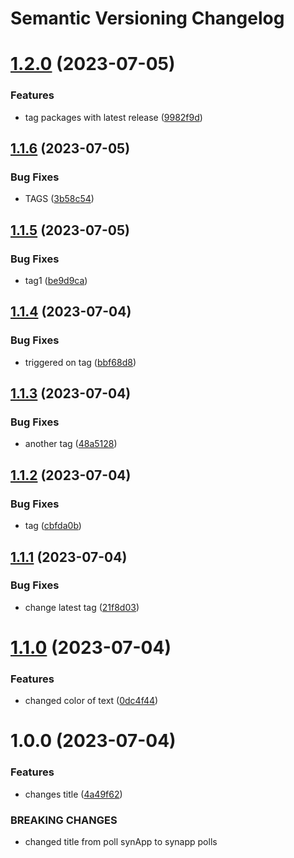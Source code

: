 # Semantic Versioning Changelog

# [1.2.0](https://github.com/salmaghazal/httpsPollNginx/compare/v1.1.6...v1.2.0) (2023-07-05)


### Features

* tag packages with latest release ([9982f9d](https://github.com/salmaghazal/httpsPollNginx/commit/9982f9d824d4774ab8b4f5044f9abb81fdef1f2a))

## [1.1.6](https://github.com/salmaghazal/httpsPollNginx/compare/v1.1.5...v1.1.6) (2023-07-05)


### Bug Fixes

* TAGS ([3b58c54](https://github.com/salmaghazal/httpsPollNginx/commit/3b58c54b4c836813b708e1e769da6bb9866f1a2c))

## [1.1.5](https://github.com/salmaghazal/httpsPollNginx/compare/v1.1.4...v1.1.5) (2023-07-05)


### Bug Fixes

* tag1 ([be9d9ca](https://github.com/salmaghazal/httpsPollNginx/commit/be9d9ca79ea30ebab01c88a59c8fc501d70dc75d))

## [1.1.4](https://github.com/salmaghazal/httpsPollNginx/compare/v1.1.3...v1.1.4) (2023-07-04)


### Bug Fixes

* triggered on tag ([bbf68d8](https://github.com/salmaghazal/httpsPollNginx/commit/bbf68d8ffbd2b599f72ba52bd4703ef6f811137b))

## [1.1.3](https://github.com/salmaghazal/httpsPollNginx/compare/v1.1.2...v1.1.3) (2023-07-04)


### Bug Fixes

* another tag ([48a5128](https://github.com/salmaghazal/httpsPollNginx/commit/48a5128df4466afe3401cc646957139266972c76))

## [1.1.2](https://github.com/salmaghazal/httpsPollNginx/compare/v1.1.1...v1.1.2) (2023-07-04)


### Bug Fixes

* tag ([cbfda0b](https://github.com/salmaghazal/httpsPollNginx/commit/cbfda0bc1706aad60144e64db6532c17a9176139))

## [1.1.1](https://github.com/salmaghazal/httpsPollNginx/compare/v1.1.0...v1.1.1) (2023-07-04)


### Bug Fixes

* change latest tag ([21f8d03](https://github.com/salmaghazal/httpsPollNginx/commit/21f8d03c33731acc138ec2149754df9891f14070))

# [1.1.0](https://github.com/salmaghazal/httpsPollNginx/compare/v1.0.0...v1.1.0) (2023-07-04)


### Features

* changed color of text ([0dc4f44](https://github.com/salmaghazal/httpsPollNginx/commit/0dc4f44a857a78f463dfd65f58139b04d8d4d92a))

# 1.0.0 (2023-07-04)


### Features

* changes title ([4a49f62](https://github.com/salmaghazal/httpsPollNginx/commit/4a49f627c030526a23f3702006b64e00f07ac6de))


### BREAKING CHANGES

* changed title from poll synApp to synapp polls
